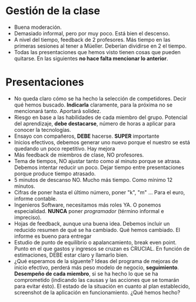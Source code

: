 # Gestión de la clase
* Buena moderación.
* Demasiado informal, pero por muy poco. Está bien el descenso.
* A nivel del tiempo, feedback de 2 profesores. Más tiempo en las primeras sesiones al tener a Müeller. Deberían dividirse en 2 el tiempo. 
* Todas las presentaciones que hemos visto tienen cosas que pueden quitarse. En las siguientes **no hace falta mencionar lo anterior**.

# Presentaciones
* No queda claro cómo se ha hecho la selección de competidores. Decir qué hemos buscado. **Indicarla** claramente, para la próxima no se mencionará tanto. Aportará solidez.
* Riesgo en base a las habilidades de cada miembro del grupo. Potencial del aprendizaje, **debe destacarse**, número de horas a aplicar para conocer la tecnologías.
* Ensayo con compañeros, **DEBE** hacerse. **SUPER** importante
* Inicios efectivos, debemos generar uno nuevo porque el nuestro se está quedando un poco repetitivo. Hay mejora
* Más feedback de miembros de clase, NO profesores.
* Tema de tiempos, NO ajustar tanto como al minuto porque se atrasa. Debemos intentar reducir un poco. Dejar tiempo entre presentaciones porque produce tiempo atrasado.
* 5 minutos de descanso NO. Mucho más tiempo. Como mínimo 12 minutos.
* Cifras de poner hasta el último número, poner "k", "m" ... Para el euro, informe contable.
* Ingenieros Software, necesitamos más roles YA. O ponemos especialidad. **NUNCA** poner *programador* (término informal e impreciso).
* Hojas de feedback, aunque una buena idea. Debemos incluir un reducido resumen de qué se ha cambiado. Qué hemos cambiado. El informe es bueno para entregar
* Estudio de punto de equilibrio o apalancamiento, break even point. Punto en el que gastos y ingresos se cruzan es CRUCIAL. En función de estimaciones, DEBE estar claro y llamarlo bien.
* ¿Qué esperamos de la siguente? Ideas del programa de mejoras de inicio efectivo, perderá más peso modelo de negocio, **seguimiento**. **Desempeño de cada miembro**, si se ha hecho lo que se ha comprometido (indicando las causas y las acciones que se tomarán para evitar ésto). El estado de la situación en cuanto al plan establecido, screenshot de la aplicación en funcionamiento. ¿Qué hemos hecho? 